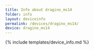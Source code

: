 ```yaml
---
title: Info about dragino_ms14
folder: info
layout: deviceinfo
permalink: /devices/dragino_ms14/
device: dragino_ms14
---
```

{% include templates/device_info.md %}
